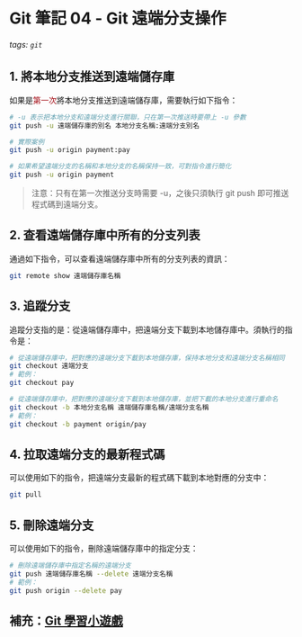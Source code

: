# Git 筆記 04 - Git 遠端分支操作

###### tags: `git`

## 1. 將本地分支推送到遠端儲存庫

如果是<font v-pre color="#A10710">第一次</font>將本地分支推送到遠端儲存庫，需要執行如下指令：

```sh
# -u 表示把本地分支和遠端分支進行關聯，只在第一次推送時要帶上 -u 參數
git push -u 遠端儲存庫的別名 本地分支名稱:遠端分支別名

# 實際案例
git push -u origin payment:pay

# 如果希望遠端分支的名稱和本地分支的名稱保持一致，可對指令進行簡化
git push -u origin payment
```

> 注意：只有在第一次推送分支時需要 -u，之後只須執行 git push 即可推送程式碼到遠端分支。

## 2. 查看遠端儲存庫中所有的分支列表

通過如下指令，可以查看遠端儲存庫中所有的分支列表的資訊：

```sh
git remote show 遠端儲存庫名稱
```

## 3. 追蹤分支

追蹤分支指的是：從遠端儲存庫中，把遠端分支下載到本地儲存庫中。須執行的指令是：

```sh
# 從遠端儲存庫中，把對應的遠端分支下載到本地儲存庫，保持本地分支和遠端分支名稱相同
git checkout 遠端分支
# 範例：
git checkout pay

# 從遠端儲存庫中，把對應的遠端分支下載到本地儲存庫，並把下載的本地分支進行重命名
git checkout -b 本地分支名稱 遠端儲存庫名稱/遠端分支名稱
# 範例：
git checkout -b payment origin/pay
```

## 4. 拉取遠端分支的最新程式碼

可以使用如下的指令，把遠端分支最新的程式碼下載到本地對應的分支中：

```sh
git pull
```

## 5. 刪除遠端分支

可以使用如下的指令，刪除遠端儲存庫中的指定分支：

```sh
# 刪除遠端儲存庫中指定名稱的遠端分支
git push 遠端儲存庫名稱 --delete 遠端分支名稱
# 範例：
git push origin --delete pay
```

## 補充：[Git 學習小遊戲](https://learngitbranching.js.org/?locale=zh_TW)
